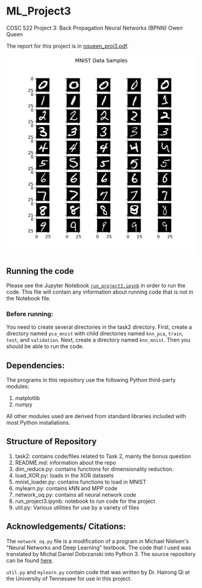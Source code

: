 # ML_Project3
COSC 522 Project 3: Back Propagation Neural Networks (BPNN)
Owen Queen

The report for this project is in [oqueen_proj3.pdf](https://github.com/owencqueen/ML_Project3/blob/main/oqueen_proj3.pdf).

![digits](https://github.com/owencqueen/ML_Project3/blob/main/mnist_pictures.png)

## Running the code
Please see the Jupyter Notebook [`run_project3.ipynb`](https://github.com/owencqueen/ML_Project3/blob/main/run_project3.ipynb) in order to run the code. This file will contain any information about running code that is not in the Notebook file.

### Before running:
You need to create several directories in the task2 directory. First, create a directory named `pca_mnist` with child directories named `knn_pca`, `train`, `test`, and `validation`. Next, create a directory named `knn_mnist`. Then you should be able to run the code. 

## Dependencies:
The programs in this repository use the following Python third-party modules:
1. matplotlib
2. numpy

All other modules used are derived from standard libraries included with most Python installations.

## Structure of Repository

1. task2: contains code/files related to Task 2, mainly the bonus question
2. README.md: information about the repo
2. dim_reduce.py: contains functions for dimensionality reduction.
3. load_XOR.py: loads in the XOR datasets
4. mnist_loader.py: contains functions to load in MNIST
5. mylearn.py: contains kNN and MPP code
6. network_oq.py: contains all neural network code
7. run_project3.ipynb: notebook to run code for the project
8. util.py: Various utilities for use by a variety of files

## Acknowledgements/ Citations:
The `network_oq.py` file is a modification of a program in Michael Nielsen's "Neural Networks and Deep Learning" textbook. The code that I used was translated by Michal Daniel Dobrzanski into Python 3. The source repository can be found [here](https://github.com/MichalDanielDobrzanski/DeepLearningPython35).

`util.py` and `mylearn.py` contain code that was written by Dr. Hairong Qi at the University of Tennessee for use in this project.
